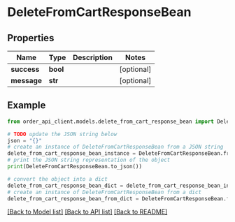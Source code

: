 # DeleteFromCartResponseBean


## Properties

Name | Type | Description | Notes
------------ | ------------- | ------------- | -------------
**success** | **bool** |  | [optional] 
**message** | **str** |  | [optional] 

## Example

```python
from order_api_client.models.delete_from_cart_response_bean import DeleteFromCartResponseBean

# TODO update the JSON string below
json = "{}"
# create an instance of DeleteFromCartResponseBean from a JSON string
delete_from_cart_response_bean_instance = DeleteFromCartResponseBean.from_json(json)
# print the JSON string representation of the object
print(DeleteFromCartResponseBean.to_json())

# convert the object into a dict
delete_from_cart_response_bean_dict = delete_from_cart_response_bean_instance.to_dict()
# create an instance of DeleteFromCartResponseBean from a dict
delete_from_cart_response_bean_from_dict = DeleteFromCartResponseBean.from_dict(delete_from_cart_response_bean_dict)
```
[[Back to Model list]](../README.md#documentation-for-models) [[Back to API list]](../README.md#documentation-for-api-endpoints) [[Back to README]](../README.md)



